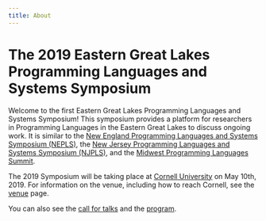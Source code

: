 ```yaml
---
title: About
---
```


# The 2019 Eastern Great Lakes Programming Languages and Systems Symposium

Welcome to the first Eastern Great Lakes Programming Languages and Systems Symposium!
This symposium provides a platform for researchers in Programming Languages in the Eastern Great Lakes to discuss ongoing work.
It is similar to the [New England Programming Languages and Systems Symposium (NEPLS)](https://www.nepls.org), the [New Jersey Programming Languages and Systems Symposium (NJPLS)](http://www.njpls.org), and the [Midwest Programming Languages Summit](http://pages.cs.wisc.edu/~loris/midwest-pl-summit18/index.html).

The 2019 Symposium will be taking place at [Cornell University](https://www.cornell.edu) on May 10th, 2019.
For information on the venue, including how to reach Cornell, see the [venue](/venue.html) page.

You can also see the [call for talks](/cft.html) and the [program](/program.html).
